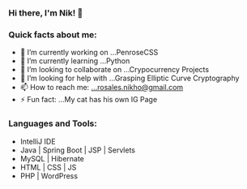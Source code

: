 ### Hi there, I'm Nik! 👋
<!--
**rosalesnikho/rosalesnikho** is a ✨ _special_ ✨ repository because its `README.md` (this file) appears on your GitHub profile.
-->
### Quick facts about me:

- 🔭 I’m currently working on ...PenroseCSS
- 🌱 I’m currently learning ...Python
- 👯 I’m looking to collaborate on ...Crypocurrency Projects
- 🤔 I’m looking for help with ...Grasping Elliptic Curve Cryptography
- 📫 How to reach me: ...rosales.nikho@gmail.com 
- ⚡ Fun fact: ...My cat has his own IG Page

### Languages and Tools:

- IntelliJ IDE
- Java | Spring Boot | JSP | Servlets
- MySQL | Hibernate
- HTML | CSS | JS
- PHP | WordPress

